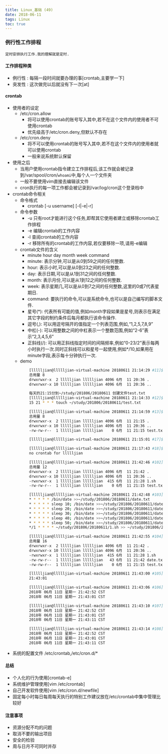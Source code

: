 ```yaml
---
title: Linux_基础 (49)
date: 2018-06-11
tags: Linux
toc: true
---
```


### 例行性工作排程
    定时安排执行工作.我的理解就是定时.

<!-- more -->

#### 工作排程种类
- 例行性 : 每隔一段时间就要办理的事[crontab,主要学一下]
- 突发性 : 这次做完以后就没有下一次[at]  

#### crontab
- 使用者的设定
    * /etc/cron.allow
        * 将可以使用crontab的账号写入其中,若不在这个文件内的使用者不可使用crontab
        * 优先级高于/etc/cron.deny,但默认不存在
    * /etc/cron.deny
        * 将不可以使用crontab的账号写入其中,若不在这个文件内的使用者就可以使用crontab
        * 一般来说系统默认保留
- 使用之后
    * 当用户使用crontab指令建立工作排程后,该工作就会被记录到/var/spool/cron/`whoami`中,每个人一个文件夹
    * 一般不要使用vim直接去编辑该文件
    * cron执行的每一项工作都会被记录到/var/log/cron这个登录档中
- crontab命令相关
    * 命令格式
        * crontab [-u username] [-l|-e|-r]
    * 命令参数
        * -u 只有root才能进行这个任务,即帮其它使用者建立或移除crontab工作排程
        * -e 编辑crontab的工作内容
        * -l 查阅crontab的工作内容
        * -r 移除所有的crontab的工作内容,若仅要移除一项,请用-e编辑
    * crontab文件的含义
        * minute hour day month week command
        * minute:  表示分钟,可以是从0到59之间的任何整数.
        * hour: 表示小时,可以是从0到23之间的任何整数.
        * day: 表示日期,可以是从1到31之间的任何整数.
        * month: 表示月份,可以是从1到12之间的任何整数.
        * week: 表示星期几,可以是从0到7之间的任何整数,这里的0或7代表星期日.
        * command: 要执行的命令,可以是系统命令,也可以是自己编写的脚本文件.
        * 星号(*): 代表所有可能的值,例如month字段如果是星号,则表示在满足其它字段的制约条件后每月都执行该命令操作.
        * 逗号(,): 可以用逗号隔开的值指定一个列表范围,例如,“1,2,5,7,8,9”
        * 中杠(-): 可以用整数之间的中杠表示一个整数范围,例如“2-6”表示“2,3,4,5,6”
        * 正斜线(/): 可以用正斜线指定时间的间隔频率,例如“0-23/2”表示每两小时执行一次.同时正斜线可以和星号一起使用,例如*/10,如果用在minute字段,表示每十分钟执行一次.
    * demo 
        ```bash
            [llllljian@llllljian-virtual-machine 20180611 21:14:29 #11]$ ls -al
            总用量 8
            drwxrwxr-x  2 llllljian llllljian 4096 6月  11 20:36 .
            drwxrwxr-x 10 llllljian llllljian 4096 6月  11 20:36 ..

            每天的21:15分到~/study/201806/20180611 创建文件test.txt
            [llllljian@llllljian-virtual-machine 20180611 21:14:33 #12]$ crontab -l
            15 21 * * * touch ~/study/201806/20180611/test.txt

            [llllljian@llllljian-virtual-machine 20180611 21:14:59 #13]$ ls -al
            总用量 8
            drwxrwxr-x  2 llllljian llllljian 4096 6月  11 21:15 .
            drwxrwxr-x 10 llllljian llllljian 4096 6月  11 20:36 ..
            -rw-rw-r--  1 llllljian llllljian    0 6月  11 21:15 test.txt

            [llllljian@llllljian-virtual-machine 20180611 21:15:01 #17]$ crontab -r

            [llllljian@llllljian-virtual-machine 20180611 21:17:43 #18]$ crontab -l
            no crontab for llllljian

            [llllljian@llllljian-virtual-machine 20180611 21:42:46 #102]$ ll
            总用量 12
            drwxrwxr-x  2 llllljian llllljian 4096 6月  11 21:42 .
            drwxrwxr-x 10 llllljian llllljian 4096 6月  11 20:36 ..
            -rwxrwxr-x  1 llllljian llllljian  415 6月  11 21:28 1.sh
            -rw-rw-r--  1 llllljian llllljian    0 6月  11 21:15 test.txt

            [llllljian@llllljian-virtual-machine 20180611 21:42:48 #103]$ crontab -l
            * * * * * /bin/date >>~/study/201806/20180611/date.txt
            * * * * * sleep 10; /bin/date >>~/study/201806/20180611/date.txt
            * * * * * sleep 20; /bin/date >>~/study/201806/20180611/date.txt
            * * * * * sleep 30; /bin/date >>~/study/201806/20180611/date.txt
            * * * * * sleep 40; /bin/date >>~/study/201806/20180611/date.txt
            * * * * * sleep 50; /bin/date >>~/study/201806/20180611/date.txt
            */1 * * * * ~/study/201806/20180611/1.sh >> ~/study/201806/20180611/test.txt

            [llllljian@llllljian-virtual-machine 20180611 21:42:55 #104]$ ll
            总用量 16
            drwxrwxr-x  2 llllljian llllljian 4096 6月  11 21:42 .
            drwxrwxr-x 10 llllljian llllljian 4096 6月  11 20:36 ..
            -rwxrwxr-x  1 llllljian llllljian  415 6月  11 21:28 1.sh
            -rw-rw-r--  1 llllljian llllljian   43 6月  11 21:42 date.txt
            -rw-rw-r--  1 llllljian llllljian    0 6月  11 21:15 test.txt

            [llllljian@llllljian-virtual-machine 20180611 21:43:00 #105]$ cat test.txt
            21:43:01

            [llllljian@llllljian-virtual-machine 20180611 21:43:06 #106]$ cat date.txt
            2018年 06月 11日 星期一 21:42:52 CST
            2018年 06月 11日 星期一 21:43:01 CST

            [llllljian@llllljian-virtual-machine 20180611 21:43:10 #107]$ cat date.txt
            2018年 06月 11日 星期一 21:42:52 CST
            2018年 06月 11日 星期一 21:43:01 CST
            2018年 06月 11日 星期一 21:43:11 CST

            [llllljian@llllljian-virtual-machine 20180611 21:43:14 #108]$ cat date.txt
            2018年 06月 11日 星期一 21:42:52 CST
            2018年 06月 11日 星期一 21:43:01 CST
            2018年 06月 11日 星期一 21:43:11 CST
        ```
- 系统的配置文件 /etc/crontab,/etc/cron.d/*

#### 总结
- 个人化的行为使用[crontab-e]
- 系统维护管理使用[vim /etc/crontab]
- 自己开发软件使用[vim /etc/cron.d/newfile]
- 固定每小时每日每周每天执行的特别工作建议放在/etc/crontab中集中管理比较好

#### 注意事项
- 资源分配不均的问题
- 取消不要的输出项目
- 安全的检验
- 周与日月不可同时并存